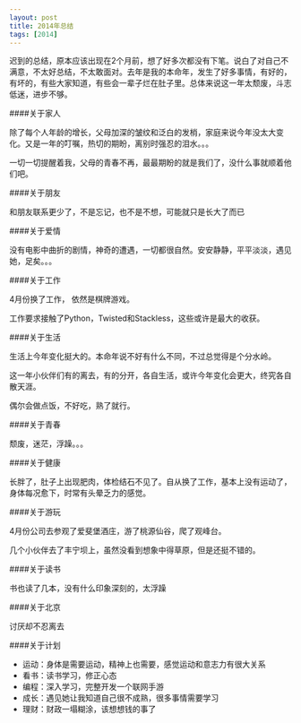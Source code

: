 ```yaml
---
layout: post
title: 2014年总结
tags: [2014]
---
```


迟到的总结，原本应该出现在2个月前，想了好多次都没有下笔。说白了对自己不满意，不太好总结，不太敢面对。去年是我的本命年，发生了好多事情，有好的，有坏的，有些大家知道，有些会一辈子烂在肚子里。总体来说这一年太颓废，斗志低迷，进步不够。

<!--more-->

####关于家人

除了每个人年龄的增长，父母加深的皱纹和泛白的发梢，家庭来说今年没太大变化。又是一年的叮嘱，热切的期盼，离别时强忍的泪水。。。

一切一切提醒着我，父母的青春不再，最最期盼的就是我们了，没什么事就顺着他们吧。

####关于朋友

和朋友联系更少了，不是忘记，也不是不想，可能就只是长大了而已

####关于爱情

没有电影中曲折的剧情，神奇的遭遇，一切都很自然。安安静静，平平淡淡，遇见她，足矣。。。

####关于工作

4月份换了工作， 依然是棋牌游戏。

工作要求接触了Python，Twisted和Stackless，这些或许是最大的收获。

####关于生活

生活上今年变化挺大的。本命年说不好有什么不同，不过总觉得是个分水岭。

这一年小伙伴们有的离去，有的分开，各自生活，或许今年变化会更大，终究各自散天涯。

偶尔会做点饭，不好吃，熟了就行。

####关于青春

颓废，迷茫，浮躁。。。

####关于健康

长胖了，肚子上出现肥肉，体检结石不见了。自从换了工作，基本上没有运动了，身体每况愈下，时常有头晕乏力的感觉。

####关于游玩

4月份公司去参观了爱斐堡酒庄，游了桃源仙谷，爬了观峰台。

几个小伙伴去了丰宁坝上，虽然没看到想象中得草原，但是还挺不错的。

####关于读书

书也读了几本，没有什么印象深刻的，太浮躁

####关于北京

讨厌却不忍离去

####关于计划

+ 运动：身体是需要运动，精神上也需要，感觉运动和意志力有很大关系
+ 看书：读书学习，修正心态
+ 编程：深入学习，完整开发一个联网手游
+ 成长：遇见她让我知道自己很不成熟，很多事情需要学习
+ 理财：财政一塌糊涂，该想想钱的事了
